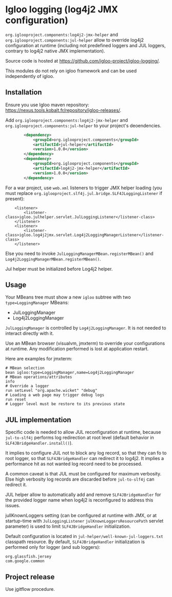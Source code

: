 # Igloo logging (log4j2 JMX configuration)

`org.iglooproject.components:log4j2-jmx-helper` and `org.iglooproject.components:jul-helper` allow
to override log4j2 configuration at runtime (including not predefined loggers and JUL loggers,
contrary to log4j2 native JMX implementation).

Source code is hosted at https://github.com/igloo-project/igloo-logging/.

This modules do not rely on igloo framework and can be used independently of igloo.

## Installation

Ensure you use Igloo maven repository: https://nexus.tools.kobalt.fr/repository/igloo-releases/.

Add `org.iglooproject.components:log4j2-jmx-helper` and `org.iglooproject.components:jul-helper`
to your project's deoendencies.

```xml
		<dependency>
			<groupId>org.iglooproject.components</groupId>
			<artifactId>jul-helper</artifactId>
			<version>1.0.0</version>
		</dependency>
		<dependency>
			<groupId>org.iglooproject.components</groupId>
			<artifactId>log4j2-jmx-helper</artifactId>
			<version>1.0.0</version>
		</dependency>
```

For a war project, use `web.xml` listeners to trigger JMX helper loading (you must replace
`org.iglooproject.slf4j.jul.bridge.SLF4JLoggingListener` if present):

```
    <listener>
		<listener-class>igloo.julhelper.servlet.JulLoggingListener</listener-class>
	</listener>
 	<listener>
		<listener-class>igloo.log4j2jmx.servlet.Log4j2LoggingManagerListener</listener-class>
	</listener>
```

Else you need to invoke `JulLoggingManagerMBean.registerMBean()` and
`Log4j2LoggingManagerMBean.registerMBean()`.

Jul helper must be initialized before Log4j2 helper.

## Usage

Your MBeans tree must show a new `igloo` subtree with two `type=LoggingManager` MBeans:

* JulLoggingManager
* Log4j2LoggingManager

`JulLoggingManager` is controlled by `Log4j2LoggingManager`. It is not needed to interact
directly with it.

Use an MBean browser (visualvm, jmxterm) to override your configurations at runtime. Any
modification performed is lost at application restart.

Here are examples for jmxterm:

```
# MBean selection
bean igloo:type=LoggingManager,name=Log4j2LoggingManager
# MBean operations/attributes
info
# Override a logger
run setLevel "org.apache.wicket" "debug"
# Loading a web page may trigger debug logs
run reset
# Logger level must be restore to its previous state
```

## JUL implementation

Specific code is needed to allow JUL reconfiguration at runtime, because `jul-to-slf4j`
performs log redirection at root level (default behavior in `SLF4JBridgeHandler.install()`).

It implies to configure JUL not to block any log record, so that they can fo to root logger,
so that `SLF4JBridgeHandler` can redirect it to log4j2. It implies a performance hit as
not wanted log record need to be processed.

A common caveat is that JUL must be configured for maximum verbosity. Else high verbosity
log records are discarded before `jul-to-slf4j` can redirect it.

JUL helper allow to automatically add and remove `SLF4JBridgeHandler` for the provided
logger name when log4j2 is reconfigured to address this issues.

jullKnownLoggers setting (can be configured at runtime with JMX, or at startup-time
with `JulLoggingListener` `julKnownLoggersResourcePath` servlet parameter) is used
to limit `SLF4JBridgeHandler` initialization.

Default configuration is located in `jul-helper/well-known-jul-loggers.txt` classpath
resource. By default, `SLF4JBridgeHandler` initialization is performed only for
logger (and sub loggers):

```
org.glassfish.jersey
com.google.common
```

## Project release

Use jgitflow procedure.

